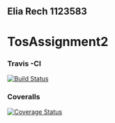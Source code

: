 ## Elia Rech 1123583
# TosAssignment2
### Travis -CI
[![Build Status](https://travis-ci.org/eliarech/TosAssignment2.svg?branch=master)](https://travis-ci.org/eliarech/TosAssignment2)
### Coveralls
[![Coverage Status](https://coveralls.io/repos/github/eliarech/TosAssignment2/badge.svg?branch=master)](https://coveralls.io/github/eliarech/TosAssignment2?branch=master)
